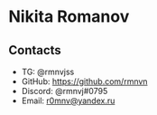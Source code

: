 # Nikita Romanov #
## Contacts ##
* TG: @rmnvjss
* GitHub: <https://github.com/rmnvn>
* Discord: @rmnvj#0795
* Email: r0mnv@yandex.ru